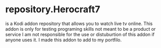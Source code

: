 # repository.Herocraft7
  is a Kodi addon repository that allows you to watch live tv online. 
  This addon is only for testing programing skills not meant to be a product or service I am not responsible for the use or distuburtion of this addon if anyone uses it. 
  I made this addon to add to my portfilo.

